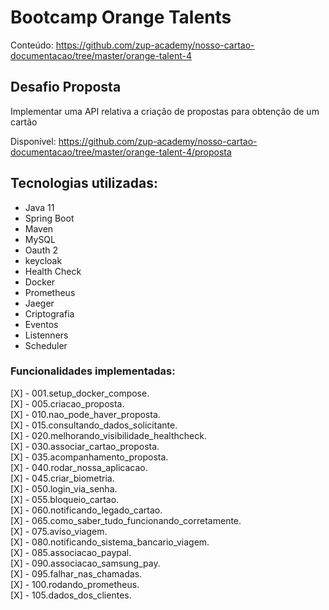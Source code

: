 # Bootcamp Orange Talents 

Conteúdo: https://github.com/zup-academy/nosso-cartao-documentacao/tree/master/orange-talent-4

## Desafio Proposta  

Implementar uma API relativa a criação de propostas para obtenção de um cartão

Disponível: https://github.com/zup-academy/nosso-cartao-documentacao/tree/master/orange-talent-4/proposta  

## Tecnologias utilizadas:
- Java 11
- Spring Boot 
- Maven
- MySQL
- Oauth 2
- keycloak
- Health Check
- Docker
- Prometheus
- Jaeger
- Criptografia
- Eventos
- Listenners
- Scheduler

### Funcionalidades implementadas:    
[X] - 001.setup_docker_compose.   
[X] - 005.criacao_proposta.   
[X] - 010.nao_pode_haver_proposta.   
[X] - 015.consultando_dados_solicitante.   
[X] - 020.melhorando_visibilidade_healthcheck.   
[X] - 030.associar_cartao_proposta.   
[X] - 035.acompanhamento_proposta.   
[X] - 040.rodar_nossa_aplicacao.   
[X] - 045.criar_biometria.   
[X] - 050.login_via_senha.   
[X] - 055.bloqueio_cartao.   
[X] - 060.notificando_legado_cartao.   
[X] - 065.como_saber_tudo_funcionando_corretamente.   
[X] - 075.aviso_viagem.   
[X] - 080.notificando_sistema_bancario_viagem.   
[X] - 085.associacao_paypal.   
[X] - 090.associacao_samsung_pay.   
[X] - 095.falhar_nas_chamadas.   
[X] - 100.rodando_prometheus.   
[X] - 105.dados_dos_clientes.   
